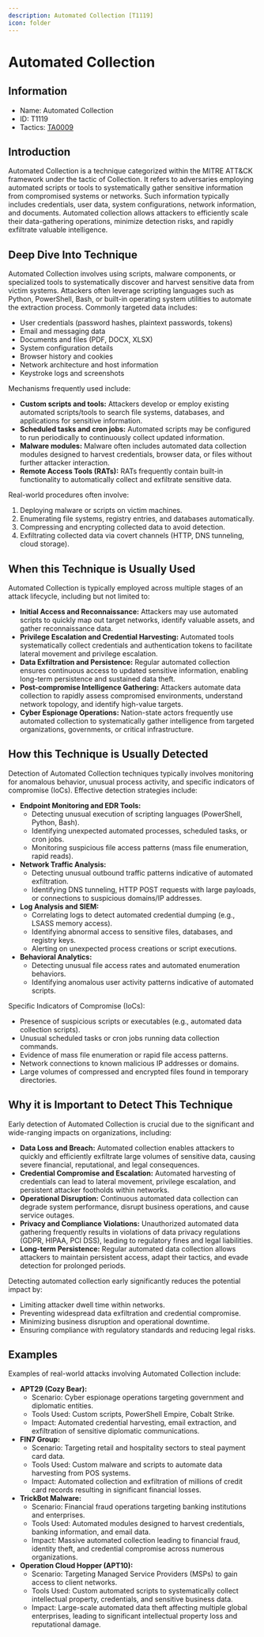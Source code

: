 ```yaml
---
description: Automated Collection [T1119]
icon: folder
---
```


# Automated Collection

## Information

* Name: Automated Collection
* ID: T1119
* Tactics: [TA0009](./)

## Introduction

Automated Collection is a technique categorized within the MITRE ATT\&CK framework under the tactic of Collection. It refers to adversaries employing automated scripts or tools to systematically gather sensitive information from compromised systems or networks. Such information typically includes credentials, user data, system configurations, network information, and documents. Automated collection allows attackers to efficiently scale their data-gathering operations, minimize detection risks, and rapidly exfiltrate valuable intelligence.

## Deep Dive Into Technique

Automated Collection involves using scripts, malware components, or specialized tools to systematically discover and harvest sensitive data from victim systems. Attackers often leverage scripting languages such as Python, PowerShell, Bash, or built-in operating system utilities to automate the extraction process. Commonly targeted data includes:

* User credentials (password hashes, plaintext passwords, tokens)
* Email and messaging data
* Documents and files (PDF, DOCX, XLSX)
* System configuration details
* Browser history and cookies
* Network architecture and host information
* Keystroke logs and screenshots

Mechanisms frequently used include:

* **Custom scripts and tools:** Attackers develop or employ existing automated scripts/tools to search file systems, databases, and applications for sensitive information.
* **Scheduled tasks and cron jobs:** Automated scripts may be configured to run periodically to continuously collect updated information.
* **Malware modules:** Malware often includes automated data collection modules designed to harvest credentials, browser data, or files without further attacker interaction.
* **Remote Access Tools (RATs):** RATs frequently contain built-in functionality to automatically collect and exfiltrate sensitive data.

Real-world procedures often involve:

1. Deploying malware or scripts on victim machines.
2. Enumerating file systems, registry entries, and databases automatically.
3. Compressing and encrypting collected data to avoid detection.
4. Exfiltrating collected data via covert channels (HTTP, DNS tunneling, cloud storage).

## When this Technique is Usually Used

Automated Collection is typically employed across multiple stages of an attack lifecycle, including but not limited to:

* **Initial Access and Reconnaissance:** Attackers may use automated scripts to quickly map out target networks, identify valuable assets, and gather reconnaissance data.
* **Privilege Escalation and Credential Harvesting:** Automated tools systematically collect credentials and authentication tokens to facilitate lateral movement and privilege escalation.
* **Data Exfiltration and Persistence:** Regular automated collection ensures continuous access to updated sensitive information, enabling long-term persistence and sustained data theft.
* **Post-compromise Intelligence Gathering:** Attackers automate data collection to rapidly assess compromised environments, understand network topology, and identify high-value targets.
* **Cyber Espionage Operations:** Nation-state actors frequently use automated collection to systematically gather intelligence from targeted organizations, governments, or critical infrastructure.

## How this Technique is Usually Detected

Detection of Automated Collection techniques typically involves monitoring for anomalous behavior, unusual process activity, and specific indicators of compromise (IoCs). Effective detection strategies include:

* **Endpoint Monitoring and EDR Tools:**
  * Detecting unusual execution of scripting languages (PowerShell, Python, Bash).
  * Identifying unexpected automated processes, scheduled tasks, or cron jobs.
  * Monitoring suspicious file access patterns (mass file enumeration, rapid reads).
* **Network Traffic Analysis:**
  * Detecting unusual outbound traffic patterns indicative of automated exfiltration.
  * Identifying DNS tunneling, HTTP POST requests with large payloads, or connections to suspicious domains/IP addresses.
* **Log Analysis and SIEM:**
  * Correlating logs to detect automated credential dumping (e.g., LSASS memory access).
  * Identifying abnormal access to sensitive files, databases, and registry keys.
  * Alerting on unexpected process creations or script executions.
* **Behavioral Analytics:**
  * Detecting unusual file access rates and automated enumeration behaviors.
  * Identifying anomalous user activity patterns indicative of automated scripts.

Specific Indicators of Compromise (IoCs):

* Presence of suspicious scripts or executables (e.g., automated data collection scripts).
* Unusual scheduled tasks or cron jobs running data collection commands.
* Evidence of mass file enumeration or rapid file access patterns.
* Network connections to known malicious IP addresses or domains.
* Large volumes of compressed and encrypted files found in temporary directories.

## Why it is Important to Detect This Technique

Early detection of Automated Collection is crucial due to the significant and wide-ranging impacts on organizations, including:

* **Data Loss and Breach:** Automated collection enables attackers to quickly and efficiently exfiltrate large volumes of sensitive data, causing severe financial, reputational, and legal consequences.
* **Credential Compromise and Escalation:** Automated harvesting of credentials can lead to lateral movement, privilege escalation, and persistent attacker footholds within networks.
* **Operational Disruption:** Continuous automated data collection can degrade system performance, disrupt business operations, and cause service outages.
* **Privacy and Compliance Violations:** Unauthorized automated data gathering frequently results in violations of data privacy regulations (GDPR, HIPAA, PCI DSS), leading to regulatory fines and legal liabilities.
* **Long-term Persistence:** Regular automated data collection allows attackers to maintain persistent access, adapt their tactics, and evade detection for prolonged periods.

Detecting automated collection early significantly reduces the potential impact by:

* Limiting attacker dwell time within networks.
* Preventing widespread data exfiltration and credential compromise.
* Minimizing business disruption and operational downtime.
* Ensuring compliance with regulatory standards and reducing legal risks.

## Examples

Examples of real-world attacks involving Automated Collection include:

* **APT29 (Cozy Bear):**
  * Scenario: Cyber espionage operations targeting government and diplomatic entities.
  * Tools Used: Custom scripts, PowerShell Empire, Cobalt Strike.
  * Impact: Automated credential harvesting, email extraction, and exfiltration of sensitive diplomatic communications.
* **FIN7 Group:**
  * Scenario: Targeting retail and hospitality sectors to steal payment card data.
  * Tools Used: Custom malware and scripts to automate data harvesting from POS systems.
  * Impact: Automated collection and exfiltration of millions of credit card records resulting in significant financial losses.
* **TrickBot Malware:**
  * Scenario: Financial fraud operations targeting banking institutions and enterprises.
  * Tools Used: Automated modules designed to harvest credentials, banking information, and email data.
  * Impact: Massive automated collection leading to financial fraud, identity theft, and credential compromise across numerous organizations.
* **Operation Cloud Hopper (APT10):**
  * Scenario: Targeting Managed Service Providers (MSPs) to gain access to client networks.
  * Tools Used: Custom automated scripts to systematically collect intellectual property, credentials, and sensitive business data.
  * Impact: Large-scale automated data theft affecting multiple global enterprises, leading to significant intellectual property loss and reputational damage.
